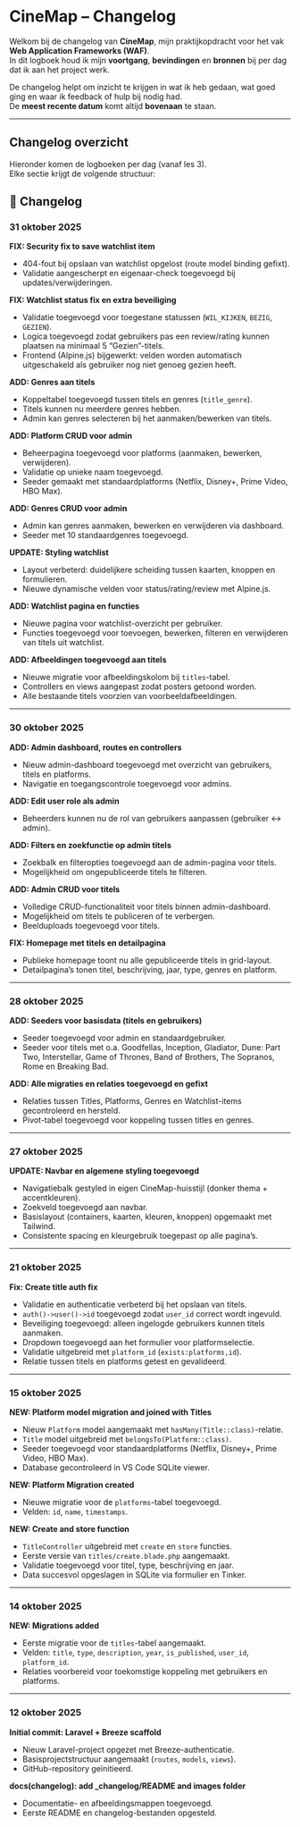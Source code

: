 # CineMap – Changelog

Welkom bij de changelog van **CineMap**, mijn praktijkopdracht voor het vak **Web Application Frameworks (WAF)**.  
In dit logboek houd ik mijn **voortgang**, **bevindingen** en **bronnen** bij per dag dat ik aan het project werk.

De changelog helpt om inzicht te krijgen in wat ik heb gedaan, wat goed ging en waar ik feedback of hulp bij nodig had.  
De **meest recente datum** komt altijd **bovenaan** te staan.

---

## Changelog overzicht

Hieronder komen de logboeken per dag (vanaf les 3).  
Elke sectie krijgt de volgende structuur:

## 📅 Changelog

### **31 oktober 2025**
**FIX: Security fix to save watchlist item**  
- 404-fout bij opslaan van watchlist opgelost (route model binding gefixt).  
- Validatie aangescherpt en eigenaar-check toegevoegd bij updates/verwijderingen.  

**FIX: Watchlist status fix en extra beveiliging**  
- Validatie toegevoegd voor toegestane statussen (`WIL_KIJKEN`, `BEZIG`, `GEZIEN`).  
- Logica toegevoegd zodat gebruikers pas een review/rating kunnen plaatsen na minimaal 5 “Gezien”-titels.  
- Frontend (Alpine.js) bijgewerkt: velden worden automatisch uitgeschakeld als gebruiker nog niet genoeg gezien heeft.  

**ADD: Genres aan titels**  
- Koppeltabel toegevoegd tussen titels en genres (`title_genre`).  
- Titels kunnen nu meerdere genres hebben.  
- Admin kan genres selecteren bij het aanmaken/bewerken van titels.  

**ADD: Platform CRUD voor admin**  
- Beheerpagina toegevoegd voor platforms (aanmaken, bewerken, verwijderen).  
- Validatie op unieke naam toegevoegd.  
- Seeder gemaakt met standaardplatforms (Netflix, Disney+, Prime Video, HBO Max).  

**ADD: Genres CRUD voor admin**  
- Admin kan genres aanmaken, bewerken en verwijderen via dashboard.  
- Seeder met 10 standaardgenres toegevoegd.  

**UPDATE: Styling watchlist**  
- Layout verbeterd: duidelijkere scheiding tussen kaarten, knoppen en formulieren.  
- Nieuwe dynamische velden voor status/rating/review met Alpine.js.  

**ADD: Watchlist pagina en functies**  
- Nieuwe pagina voor watchlist-overzicht per gebruiker.  
- Functies toegevoegd voor toevoegen, bewerken, filteren en verwijderen van titels uit watchlist.  

**ADD: Afbeeldingen toegevoegd aan titels**  
- Nieuwe migratie voor afbeeldingskolom bij `titles`-tabel.  
- Controllers en views aangepast zodat posters getoond worden.  
- Alle bestaande titels voorzien van voorbeeldafbeeldingen.  

---

### **30 oktober 2025**
**ADD: Admin dashboard, routes en controllers**  
- Nieuw admin-dashboard toegevoegd met overzicht van gebruikers, titels en platforms.  
- Navigatie en toegangscontrole toegevoegd voor admins.  

**ADD: Edit user role als admin**  
- Beheerders kunnen nu de rol van gebruikers aanpassen (gebruiker ↔ admin).  

**ADD: Filters en zoekfunctie op admin titels**  
- Zoekbalk en filteropties toegevoegd aan de admin-pagina voor titels.  
- Mogelijkheid om ongepubliceerde titels te filteren.  

**ADD: Admin CRUD voor titels**  
- Volledige CRUD-functionaliteit voor titels binnen admin-dashboard.  
- Mogelijkheid om titels te publiceren of te verbergen.  
- Beelduploads toegevoegd voor titels.  

**FIX: Homepage met titels en detailpagina**  
- Publieke homepage toont nu alle gepubliceerde titels in grid-layout.  
- Detailpagina’s tonen titel, beschrijving, jaar, type, genres en platform.  

---

### **28 oktober 2025**
**ADD: Seeders voor basisdata (titels en gebruikers)**  
- Seeder toegevoegd voor admin en standaardgebruiker.  
- Seeder voor titels met o.a. Goodfellas, Inception, Gladiator, Dune: Part Two, Interstellar, Game of Thrones, Band of Brothers, The Sopranos, Rome en Breaking Bad.  

**ADD: Alle migraties en relaties toegevoegd en gefixt**  
- Relaties tussen Titles, Platforms, Genres en Watchlist-items gecontroleerd en hersteld.  
- Pivot-tabel toegevoegd voor koppeling tussen titles en genres.  

---

### **27 oktober 2025**
**UPDATE: Navbar en algemene styling toegevoegd**  
- Navigatiebalk gestyled in eigen CineMap-huisstijl (donker thema + accentkleuren).  
- Zoekveld toegevoegd aan navbar.  
- Basislayout (containers, kaarten, kleuren, knoppen) opgemaakt met Tailwind.  
- Consistente spacing en kleurgebruik toegepast op alle pagina’s.  

---

### **21 oktober 2025**
**Fix: Create title auth fix**  
- Validatie en authenticatie verbeterd bij het opslaan van titels.  
- `auth()->user()->id` toegevoegd zodat `user_id` correct wordt ingevuld.  
- Beveiliging toegevoegd: alleen ingelogde gebruikers kunnen titels aanmaken.  
- Dropdown toegevoegd aan het formulier voor platformselectie.  
- Validatie uitgebreid met `platform_id` (`exists:platforms,id`).  
- Relatie tussen titels en platforms getest en gevalideerd.  

---

### **15 oktober 2025**
**NEW: Platform model migration and joined with Titles**  
- Nieuw `Platform` model aangemaakt met `hasMany(Title::class)`-relatie.  
- `Title` model uitgebreid met `belongsTo(Platform::class)`.  
- Seeder toegevoegd voor standaardplatforms (Netflix, Disney+, Prime Video, HBO Max).  
- Database gecontroleerd in VS Code SQLite viewer.  

**NEW: Platform Migration created**  
- Nieuwe migratie voor de `platforms`-tabel toegevoegd.  
- Velden: `id`, `name`, `timestamps`.  

**NEW: Create and store function**  
- `TitleController` uitgebreid met `create` en `store` functies.  
- Eerste versie van `titles/create.blade.php` aangemaakt.  
- Validatie toegevoegd voor titel, type, beschrijving en jaar.  
- Data succesvol opgeslagen in SQLite via formulier en Tinker.  

---

### **14 oktober 2025**
**NEW: Migrations added**  
- Eerste migratie voor de `titles`-tabel aangemaakt.  
- Velden: `title`, `type`, `description`, `year`, `is_published`, `user_id`, `platform_id`.  
- Relaties voorbereid voor toekomstige koppeling met gebruikers en platforms.  

---

### **12 oktober 2025**
**Initial commit: Laravel + Breeze scaffold**  
- Nieuw Laravel-project opgezet met Breeze-authenticatie.  
- Basisprojectstructuur aangemaakt (`routes`, `models`, `views`).  
- GitHub-repository geïnitieerd.  

**docs(changelog): add _changelog/README and images folder**  
- Documentatie- en afbeeldingsmappen toegevoegd.  
- Eerste README en changelog-bestanden opgesteld.  
